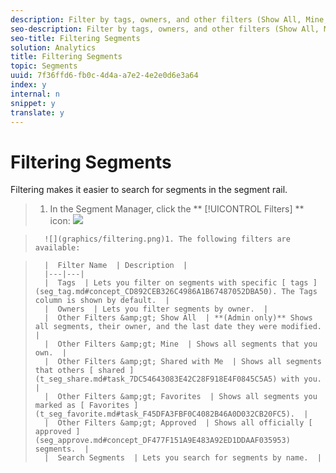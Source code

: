 ```yaml
---
description: Filter by tags, owners, and other filters (Show All, Mine, Shared With me, Favorites, and Approved.)
seo-description: Filter by tags, owners, and other filters (Show All, Mine, Shared With me, Favorites, and Approved.)
seo-title: Filtering Segments
solution: Analytics
title: Filtering Segments
topic: Segments
uuid: 7f36ffd6-fb0c-4d4a-a7e2-4e2e0d6e3a64
index: y
internal: n
snippet: y
translate: y
---
```


# Filtering Segments

Filtering makes it easier to search for segments in the segment rail. 

>1. In the Segment Manager, click the ** [!UICONTROL  Filters] ** icon:  ![](graphics/filter_icon.png)

>       ![](graphics/filtering.png)1. The following filters are available:


>       |  Filter Name  | Description  |
>       |---|---|
>       |  Tags  | Lets you filter on segments with specific [ tags ](seg_tag.md#concept_CD892CEB326C4986A1B67487052DBA50). The Tags column is shown by default.  |
>       |  Owners  | Lets you filter segments by owner.  |
>       |  Other Filters &amp;gt; Show All  | **(Admin only)** Shows all segments, their owner, and the last date they were modified.  |
>       |  Other Filters &amp;gt; Mine  | Shows all segments that you own.  |
>       |  Other Filters &amp;gt; Shared with Me  | Shows all segments that others [ shared ](t_seg_share.md#task_7DC54643083E42C28F918E4F0845C5A5) with you.  |
>       |  Other Filters &amp;gt; Favorites  | Shows all segments you marked as [ Favorites ](t_seg_favorite.md#task_F45DFA3FBF0C4082B46A0D032CB20FC5).  |
>       |  Other Filters &amp;gt; Approved  | Shows all officially [ approved ](seg_approve.md#concept_DF477F151A9E483A92ED1DDAAF035953) segments.  |
>       |  Search Segments  | Lets you search for segments by name.  |

